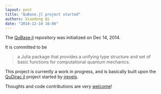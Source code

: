 ```yaml
---
layout: post
title: "QuBase.jl project started"
authors: Xiaodong Qi
date: "2014-12-14 16:06"
---
```


The [QuBase.jl](http://github.com/JuliaQuantum/QuBase.jl) repository was initialized on Dec 14, 2014.

It is committed to be  
>a Julia package that provides a unifying type structure and set of basic functions for computational quantum mechanics.

This project is currently a work in progress,
and is basically built upon the [QuDirac.jl](https://github.com/JuliaQuantum/QuDirac.jl) project
started by [jrevels](https://github.com/jrevels).

Thoughts and code contributions are very [welcome](http://github.com/JuliaQuantum/QuBase.jl)! 
